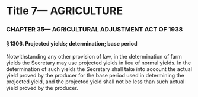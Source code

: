 
# Title 7— AGRICULTURE
### CHAPTER 35— AGRICULTURAL ADJUSTMENT ACT OF 1938
#### § 1306. Projected yields; determination; base period

Notwithstanding any other provision of law, in the determination of farm yields the Secretary may use projected yields in lieu of normal yields. In the determination of such yields the Secretary shall take into account the actual yield proved by the producer for the base period used in determining the projected yield, and the projected yield shall not be less than such actual yield proved by the producer.
